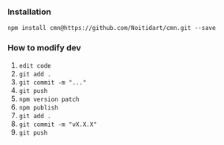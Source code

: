 ### Installation

    npm install cmn@https://github.com/Noitidart/cmn.git --save

### How to modify dev

1. `edit code`
2. `git add .`
3. `git commit -m "..."`
4. `git push`
5. `npm version patch`
6. `npm publish`
7. `git add .`
8. `git commit -m "vX.X.X"`
9. `git push`
